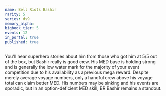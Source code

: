 ```yaml
---
name: Bell Riots Bashir
rarity: 5
series: ds9
memory_alpha:
bigbook_tier: 5
events: 12
in_portal: true
published: true
---
```


You'll hear superhero stories about him from those who got him at 5/5 out of the box, but Bashir really is good crew. His MED base is holding strong and is generally the low water mark for the majority of your event competition due to his availability as a previous mega reward. Despite merely average voyage numbers, only a handful crew above his voyage total can claim better MED. His numbers may be sinking and his events are sporadic, but In an option-deficient MED skill, BR Bashir remains a standout.
